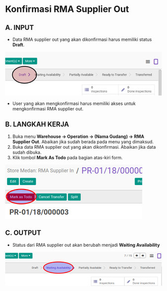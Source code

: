 # Konfirmasi RMA Supplier Out

## A. INPUT

* Data RMA supplier out yang akan dikonfirmasi harus memiliki status **Draft**.

![](../../img/rma-supplier-out/status-draft.png)

* User yang akan mengkonfirmasi harus memiliki akses untuk mengkonfirmasi RMA supplier out.

## B. LANGKAH KERJA

1. Buka menu **Warehouse -> Operation -> (Nama Gudang) -> RMA Supplier Out**. Abaikan jika sudah berada pada menu yang dimaksud.
2. Buka data RMA supplier out yang akan dikonfirmasi. Abaikan jika data sudah dibuka.
3. Klik tombol **Mark As Todo** pada bagian atas-kiri form.

![](../../img/rma-supplier-out/tombol-mark-as-todo.png)

## C. OUTPUT

* Status dari RMA supplier out akan berubah menjadi **Waiting Availability**

![](../../img/rma-supplier-out/status-waiting.png)
